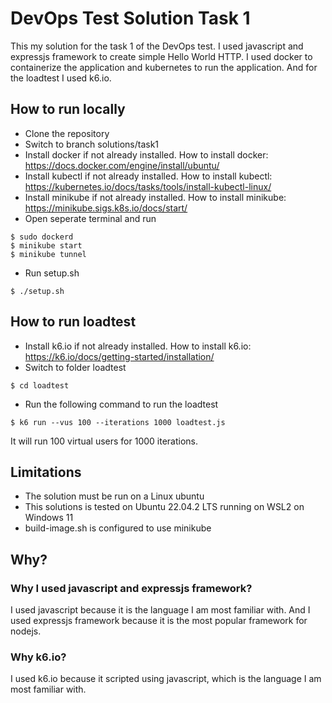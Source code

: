 # DevOps Test Solution Task 1
This my solution for the task 1 of the DevOps test.
I used javascript and expressjs framework to create simple Hello World HTTP.
I used docker to containerize the application and kubernetes to run the application.
And for the loadtest I used k6.io.

## How to run locally
- Clone the repository
- Switch to branch solutions/task1
- Install docker if not already installed. How to install docker: https://docs.docker.com/engine/install/ubuntu/
- Install kubectl if not already installed. How to install kubectl: https://kubernetes.io/docs/tasks/tools/install-kubectl-linux/
- Install minikube if not already installed. How to install minikube: https://minikube.sigs.k8s.io/docs/start/
- Open seperate terminal and run
```console
$ sudo dockerd
$ minikube start
$ minikube tunnel
```
- Run setup.sh
```console
$ ./setup.sh
```

## How to run loadtest
- Install k6.io if not already installed. How to install k6.io: https://k6.io/docs/getting-started/installation/
- Switch to folder loadtest
```console
$ cd loadtest
```
- Run the following command to run the loadtest
```console
$ k6 run --vus 100 --iterations 1000 loadtest.js
```
It will run 100 virtual users for 1000 iterations.

## Limitations
- The solution must be run on a Linux ubuntu
- This solutions is tested on Ubuntu 22.04.2 LTS running on WSL2 on Windows 11
- build-image.sh is configured to use minikube

## Why?
### Why I used javascript and expressjs framework?
I used javascript because it is the language I am most familiar with. And I used expressjs framework because it is the most popular framework for nodejs.
### Why k6.io?
I used k6.io because it scripted using javascript, which is the language I am most familiar with.